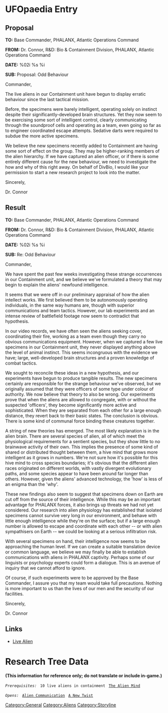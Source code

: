 # UFOpaedia Entry

## Proposal

**TO:** Base Commander, PHALANX, Atlantic Operations Command

**FROM:** Dr. Connor, R&D: Bio & Containment Division, PHALANX, Atlantic
Operations Command

**DATE:** %02i %s %i

**SUB:** Proposal: Odd Behaviour

Commander,

The live aliens in our Containment unit have begun to display erratic
behaviour since the last tactical mission.

Before, the specimens were barely intelligent, operating solely on
instinct despite their significantly-developed brain structures. Yet
they now seem to be exercising some sort of intelligent control, clearly
communicating through the soundproof cells and operating as a team, even
going so far as to engineer coordinated escape attempts. Sedative darts
were required to subdue the more active specimens.

We believe the new specimens recently added to Containment are having
some sort of effect on the group. They may be higher-ranking members of
the alien hierarchy. If we have captured an alien officer, or if there
is some entirely different cause for the new behaviour, we need to
investigate the how and why of this right away. On behalf of DivBio, I
would like your permission to start a new research project to look into
the matter.

Sincerely,

Dr. Connor

## Result

**TO:** Base Commander, PHALANX, Atlantic Operations Command

**FROM:** Dr. Connor, R&D: Bio & Containment Division, PHALANX, Atlantic
Operations Command

**DATE:** %02i %s %i

**SUB:** Re: Odd Behaviour

Commander,

We have spent the past few weeks investigating these strange occurrences
in our Containment unit, and we believe we've formulated a theory that
may begin to explain the aliens' newfound intelligence.

It seems that we were off in our preliminary appraisal of how the alien
intellect works. We first believed them to be autonomously operating
individuals, in the same way humans are, though with superior
communications and team tactics. However, our lab experiments and an
intense review of battlefield footage now seem to contradict that
hypothesis.

In our video records, we have often seen the aliens seeking cover,
coordinating their fire, working as a team even though they carry no
obvious communications equipment. However, when we captured a few live
specimens in our Containment unit, they never displayed anything above
the level of animal instinct. This seems incongruous with the evidence
we have; large, well-developed brain structures and a proven knowledge
of combat tactics.

We sought to reconcile these ideas in a new hypothesis, and our
experiments have begun to produce tangible results. The new specimens
certainly are responsible for the strange behaviour we've observed, but
we originally assumed that they were officers of some type under colour
of authority. We now believe that theory to also be wrong. Our
experiments prove that when the aliens are allowed to congregate, with
or without the suspected 'officers', they become significantly more
active and sophisticated. When they are separated from each other for a
large enough distance, they revert back to their basic states. The
conclusion is obvious. There is some kind of communal force binding
these creatures together.

A string of new theories has emerged. The most likely explanation is in
the alien brain. There are several species of alien, all of which meet
the physiological requirements for a sentient species, but they show
little to no brainwave activity of their own. This implies the presence
of some kind of shared or distributed thought between them, a hive mind
that grows more intelligent as it grows in numbers. We're not sure how
it's possible for this hive mind to cross species boundaries; it's
obvious that the different alien races originated on different worlds,
with vastly divergent evolutionary paths, and some species appear to
have been around far longer than others. However, given the aliens'
advanced technology, the 'how' is less of an enigma than the 'why'.

These new findings also seem to suggest that specimens down on Earth are
cut off from the source of their intelligence. While this may be an
important advantage for PHALANX forces, it also brings up threats we had
not yet considered. Our research into alien physiology has established
that isolated specimens cannot survive very long in our environment, and
behave with little enough intelligence while they're on the surface; but
if a large enough number is allowed to escape and coordinate with each
other -- or with alien sympathisers on Earth -- we could be looking at a
serious infiltration risk.

With several specimens on hand, their intelligence now seems to be
approaching the human level. If we can create a suitable translation
device or common language, we believe we may finally be able to
establish communications with aliens in PHALANX captivity. Perhaps some
of our linguists or psychology experts could form a dialogue. This is an
avenue of inquiry that we cannot afford to ignore.

Of course, if such experiments were to be approved by the Base
Commander, I assure you that my team would take full precautions.
Nothing is more important to us than the lives of our men and the
security of our facilities.

Sincerely,

Dr. Connor

## Links

- [Live Alien](Aliens/Live_Alien "wikilink")

# Research Tree Data

**(This information for reference only; do not translate or include
in-game.)**

*`Prerequisites:`*
` 10 live aliens in containment`
` `[`The Alien Mind`](Aliens/The_Alien_Mind "wikilink")

*`Opens:`*
` `[`Alien Communication`](Research/Alien_Communication "wikilink")
` `[`A New Twist`](Storyline/A_New_Twist "wikilink")

[Category:General](Category:General "wikilink")
[Category:Aliens](Category:Aliens "wikilink")
[Category:Storyline](Category:Storyline "wikilink")